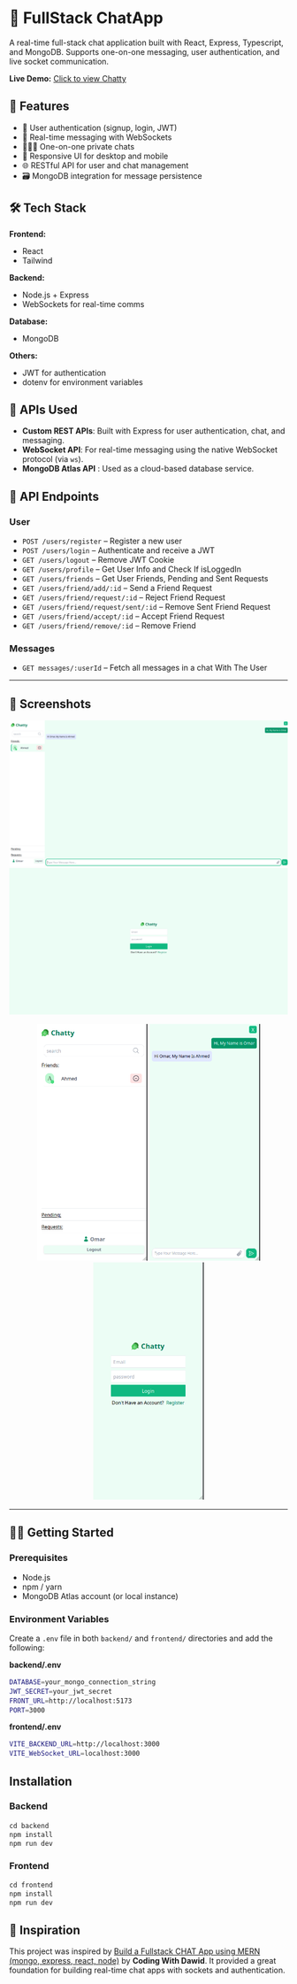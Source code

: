 # 💬 FullStack ChatApp

A real-time full-stack chat application built with React, Express, Typescript, and MongoDB. Supports one-on-one messaging, user authentication, and live socket communication.

**Live Demo:** [Click to view Chatty](https://chattyapp-by-omar.vercel.app/)

## 🚀 Features

- 🔐 User authentication (signup, login, JWT)
- 💬 Real-time messaging with WebSockets
- 🧑‍🤝‍🧑 One-on-one private chats
- 📱 Responsive UI for desktop and mobile
- 🌐 RESTful API for user and chat management
- 🗃️ MongoDB integration for message persistence

## 🛠️ Tech Stack

**Frontend:**

- React
- Tailwind

**Backend:**

- Node.js + Express
- WebSockets for real-time comms

**Database:**

- MongoDB

**Others:**

- JWT for authentication
- dotenv for environment variables

## 🔌 APIs Used

- **Custom REST APIs**: Built with Express for user authentication, chat, and messaging.
- **WebSocket API**: For real-time messaging using the native WebSocket protocol (via `ws`).
- **MongoDB Atlas API** : Used as a cloud-based database service.

## 📡 API Endpoints

### User

- `POST /users/register` – Register a new user
- `POST /users/login` – Authenticate and receive a JWT
- `GET /users/logout` – Remove JWT Cookie
- `GET /users/profile` – Get User Info and Check If isLoggedIn
- `GET /users/friends` – Get User Friends, Pending and Sent Requests
- `GET /users/friend/add/:id` – Send a Friend Request
- `GET /users/friend/request/:id` – Reject Friend Request
- `GET /users/friend/request/sent/:id` – Remove Sent Friend Request
- `GET /users/friend/accept/:id` – Accept Friend Request
- `GET /users/friend/remove/:id` – Remove Friend

### Messages

- `GET messages/:userId` – Fetch all messages in a chat With The User

---

## 📸 Screenshots

![Chat Ui](images/chat_UI.png)
![Login UI](images/Login.png)

<p align="center">
  <img src="images/Contacts_Mobile.png" alt="Mobile Contacts" width="200"/>
  <img src="images/Chat_Mobile.png" alt="Mobile Chat" width="200"/>
  <img src="images/Login_Mobile.png" alt="Login Mobile" width="200"/>
</p>

---

## 🧑‍💻 Getting Started

### Prerequisites

- Node.js
- npm / yarn
- MongoDB Atlas account (or local instance)

### Environment Variables

Create a `.env` file in both `backend/` and `frontend/` directories and add the following:

**backend/.env**

```bash
DATABASE=your_mongo_connection_string
JWT_SECRET=your_jwt_secret
FRONT_URL=http://localhost:5173
PORT=3000

```

**frontend/.env**

```bash
VITE_BACKEND_URL=http://localhost:3000
VITE_WebSocket_URL=localhost:3000
```

## Installation

### Backend

```
cd backend
npm install
npm run dev
```

### Frontend

```
cd frontend
npm install
npm run dev
```

## 🎥 Inspiration

This project was inspired by [Build a Fullstack CHAT App using MERN (mongo, express, react, node)](https://www.youtube.com/watch?v=mYy-d6BtqmU) by **Coding With Dawid**. It provided a great foundation for building real-time chat apps with sockets and authentication.
